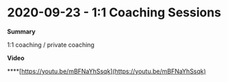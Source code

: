 # 2020-09-23 - 1:1 Coaching Sessions

**Summary**

1:1 coaching / private coaching

**Video**

\*\*\*\*[https://youtu.be/mBFNaYhSsqk](https://youtu.be/mBFNaYhSsqk)

